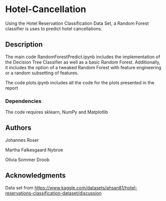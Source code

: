 # Hotel-Cancellation
Using the Hotel Reservation Classification Data Set, a Random Forest classifier is uses to predict hotel cancellations. 

## Description

The main code RandomForestPredict.ipynb includes the implementation of the Decision Tree Classifier as well as a basic Random Forest. Additionally, it includes the option of a tweaked Random Forest with feature engineering or a random subsetting of features. 

The code plots.ipynb includes all the code for the plots presented in the report 

### Dependencies
The code requires sklearn, NumPy and Matplotlib

## Authors
Johannes Roser

Martha Falkesgaard Nybroe 

Olivia Sommer Droob

## Acknowledgments
Data set from 
https://www.kaggle.com/datasets/ahsan81/hotel-reservations-classification-dataset/discussion
